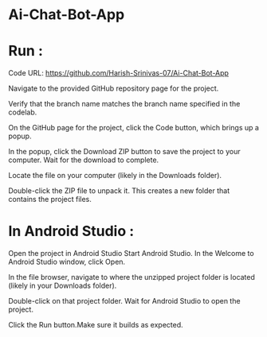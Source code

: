 # Ai-Chat-Bot-App

# Run :
Code URL: https://github.com/Harish-Srinivas-07/Ai-Chat-Bot-App

Navigate to the provided GitHub repository page for the project.

Verify that the branch name matches the branch name specified in the codelab.

On the GitHub page for the project, click the Code button, which brings up a popup.

In the popup, click the Download ZIP button to save the project to your computer. Wait for the download to complete.

Locate the file on your computer (likely in the Downloads folder).

Double-click the ZIP file to unpack it. This creates a new folder that contains the project files.

# In Android Studio :
Open the project in Android Studio Start Android Studio. In the Welcome to Android Studio window, click Open.

In the file browser, navigate to where the unzipped project folder is located (likely in your Downloads folder).

Double-click on that project folder. Wait for Android Studio to open the project.

Click the Run button.Make sure it builds as expected.
